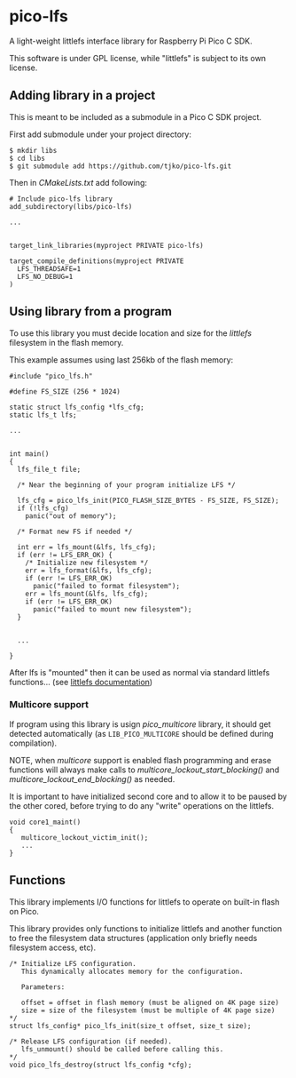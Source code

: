 # pico-lfs
A light-weight littlefs interface library for Raspberry Pi Pico C SDK.


This software is under GPL license, while "littlefs" is subject to its own license.


## Adding library in a project

This is meant to be included as a submodule in a Pico C SDK project.

First add submodule under your project directory:
```
$ mkdir libs
$ cd libs
$ git submodule add https://github.com/tjko/pico-lfs.git
```


Then in _CMakeLists.txt_ add following:
```
# Include pico-lfs library
add_subdirectory(libs/pico-lfs)

...


target_link_libraries(myproject PRIVATE pico-lfs)

target_compile_definitions(myproject PRIVATE
  LFS_THREADSAFE=1
  LFS_NO_DEBUG=1
)

```


## Using library from a program

To use this library you must decide location and size for the _littlefs_ filesystem in the flash memory.

This example assumes using last 256kb of the flash memory:
```
#include "pico_lfs.h"

#define FS_SIZE (256 * 1024)

static struct lfs_config *lfs_cfg;
static lfs_t lfs;

...


int main()
{
  lfs_file_t file;

  /* Near the beginning of your program initialize LFS */

  lfs_cfg = pico_lfs_init(PICO_FLASH_SIZE_BYTES - FS_SIZE, FS_SIZE);
  if (!lfs_cfg)
    panic("out of memory");

  /* Format new FS if needed */

  int err = lfs_mount(&lfs, lfs_cfg);
  if (err != LFS_ERR_OK) {
    /* Initialize new filesystem */
    err = lfs_format(&lfs, lfs_cfg);
    if (err != LFS_ERR_OK)
      panic("failed to format filesystem");
    err = lfs_mount(&lfs, lfs_cfg);
    if (err != LFS_ERR_OK)
      panic("failed to mount new filesystem");
  }


  ...

}
```

After lfs is "mounted" then it can be used as normal via standard littlefs functions...
(see [littlefs documentation](https://github.com/littlefs-project/littlefs))



### Multicore support

If program using this library is usign _pico_multicore_ library, it should get detected automatically
(as ```LIB_PICO_MULTICORE``` should be defined during compilation).

NOTE, when _multicore_ support is enabled flash programming and erase functions will always
make calls to _multicore_lockout_start_blocking()_ and _multicore_lockout_end_blocking()_ as needed.

It is important to have initialized second core and to allow it to be paused by the other cored,
before trying to do any "write" operations on the littlefs.

```
void core1_maint()
{
   multicore_lockout_victim_init();
   ...
}
```

## Functions

This library implements I/O functions for littlefs to operate on built-in flash on Pico.

This library provides only functions to initialize littlefs and another function to free the filesystem
data structures (application only briefly needs filesystem access, etc).


```
/* Initialize LFS configuration.
   This dynamically allocates memory for the configuration.

   Parameters:

   offset = offset in flash memory (must be aligned on 4K page size)
   size = size of the filesystem (must be multiple of 4K page size)
*/
struct lfs_config* pico_lfs_init(size_t offset, size_t size);

/* Release LFS configuration (if needed).
   lfs_unmount() should be called before calling this.
*/
void pico_lfs_destroy(struct lfs_config *cfg);
```

